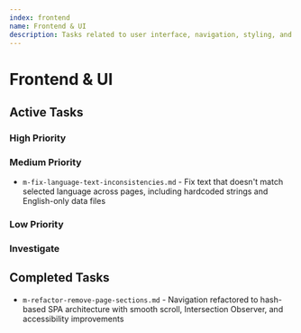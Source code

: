 ```yaml
---
index: frontend
name: Frontend & UI
description: Tasks related to user interface, navigation, styling, and frontend components
---
```


# Frontend & UI

## Active Tasks

### High Priority

### Medium Priority
- `m-fix-language-text-inconsistencies.md` - Fix text that doesn't match selected language across pages, including hardcoded strings and English-only data files

### Low Priority

### Investigate

## Completed Tasks
- `m-refactor-remove-page-sections.md` - Navigation refactored to hash-based SPA architecture with smooth scroll, Intersection Observer, and accessibility improvements
